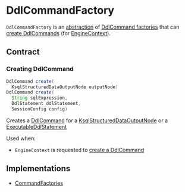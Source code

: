 # DdlCommandFactory

`DdlCommandFactory` is an [abstraction](#contract) of [DdlCommand factories](#implementations) that can [create DdlCommands](#create) (for [EngineContext](EngineContext.md#createDdlCommand)).

## Contract

### <span id="create"> Creating DdlCommand

```java
DdlCommand create(
  KsqlStructuredDataOutputNode outputNode)
DdlCommand create(
  String sqlExpression,
  DdlStatement ddlStatement,
  SessionConfig config)
```

Creates a [DdlCommand](DdlCommand.md) for a [KsqlStructuredDataOutputNode](planner/KsqlStructuredDataOutputNode.md) or a [ExecutableDdlStatement](parser/ExecutableDdlStatement.md)

Used when:

* `EngineContext` is requested to [create a DdlCommand](EngineContext.md#createDdlCommand)

## Implementations

* [CommandFactories](CommandFactories.md)
